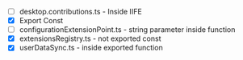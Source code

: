 * [ ] desktop.contributions.ts - Inside IIFE
* [x] Export Const
* [ ] configurationExtensionPoint.ts - string parameter inside function
* [x] extensionsRegistry.ts - not exported const
* [x] userDataSync.ts - inside exported function
